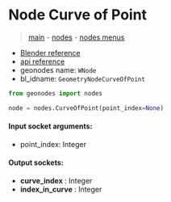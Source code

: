 # Node Curve of Point

> [main](../structure.md) - [nodes](nodes.md) - [nodes menus](nodes_menus.md)

- [Blender reference](https://docs.blender.org/manual/en/latest/modeling/geometry_nodes/curve_topology/curve_of_point.html)
- [api reference](https://docs.blender.org/api/current/bpy.types.GeometryNodeCurveOfPoint.html)
- geonodes name: `WNode`
- bl_idname: `GeometryNodeCurveOfPoint`

```python
from geonodes import nodes

node = nodes.CurveOfPoint(point_index=None)
```

#### Input socket arguments:

- point_index: Integer

#### Output sockets:

- **curve_index** : Integer
- **index_in_curve** : Integer

